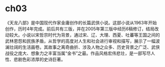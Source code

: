 # ch03

《天龙八部》是中国现代作家金庸创作的长篇武侠小说。这部小说从1963年开始创作，历时4年完成。前后共有三版，并在2005年第三版中经历6稿修订，结局改动较大。小说以宋哲宗时代为背景，通过宋、辽、大理、西夏、吐蕃等王国之间的武林恩怨和民族矛盾，从哲学的高度对人生和社会进行审视和描写，展示了一幅波澜壮阔的生活画卷。其故事之离奇曲折、涉及人物之众多、历史背景之广泛、武侠战役之庞大、想象力之丰富当属“金书”之最。作品风格宏伟悲壮，是一部写尽人性、悲剧色彩浓厚的史诗巨著。